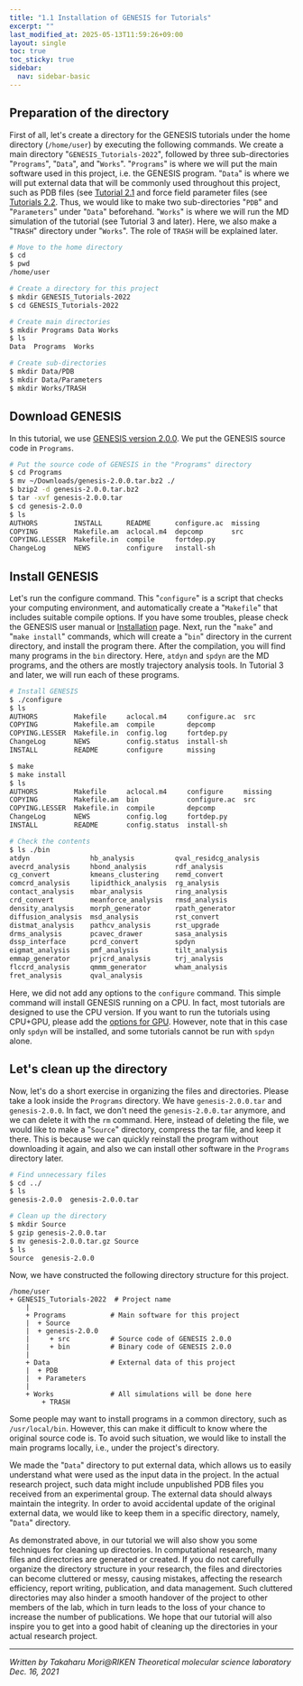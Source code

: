 ```yaml
---
title: "1.1 Installation of GENESIS for Tutorials"
excerpt: ""
last_modified_at: 2025-05-13T11:59:26+09:00
layout: single
toc: true
toc_sticky: true
sidebar:
  nav: sidebar-basic
---
```



## Preparation of the directory

First of all, let's create a directory for the GENESIS tutorials under the home
directory (`/home/user`) by executing the following commands. We create a main
directory "`GENESIS_Tutorials-2022`", followed by three sub-directories
"`Programs`", "`Data`", and "`Works`".  "`Programs`" is where we will put the
main software used in this project, i.e. the GENESIS program. "`Data`" is where
we will put external data that will be commonly used throughout this project,
such as PDB files (see [Tutorial 2.1](genesis_tutorial_2.1_2022.md) and force
field parameter files (see [Tutorials 2.2](genesis_tutorial_2.2_2022.md).
Thus, we would like to make two sub-directories "`PDB`" and "`Parameters`" under
"`Data`" beforehand. "`Works`" is where we will run the MD simulation of the
tutorial (see Tutorial 3 and later). Here, we also make a "`TRASH`" directory
under "`Works`". The role of `TRASH` will be explained later.

```bash
# Move to the home directory 
$ cd
$ pwd
/home/user

# Create a directory for this project
$ mkdir GENESIS_Tutorials-2022
$ cd GENESIS_Tutorials-2022

# Create main directories
$ mkdir Programs Data Works
$ ls
Data  Programs  Works

# Create sub-directories
$ mkdir Data/PDB
$ mkdir Data/Parameters
$ mkdir Works/TRASH
```

## Download GENESIS

In this tutorial, we use [GENESIS version 2.0.0](/docs/download/).
We put the GENESIS source code in `Programs`.

```bash
# Put the source code of GENESIS in the "Programs" directory 
$ cd Programs
$ mv ~/Downloads/genesis-2.0.0.tar.bz2 ./ 
$ bzip2 -d genesis-2.0.0.tar.bz2 
$ tar -xvf genesis-2.0.0.tar 
$ cd genesis-2.0.0
$ ls
AUTHORS         INSTALL      README      configure.ac  missing
COPYING         Makefile.am  aclocal.m4  depcomp       src
COPYING.LESSER  Makefile.in  compile     fortdep.py
ChangeLog       NEWS         configure   install-sh
```

## Install GENESIS

Let's run the configure command. This "`configure`" is a script that checks your
computing environment, and automatically create a "`Makefile`" that includes
suitable compile options. If you have some troubles, please check the GENESIS
user manual or [Installation](/docs/installation/) page. Next, run the "`make`"
and "`make install`" commands, which will create a "`bin`" directory in the
current directory, and install the program there. After the compilation, you
will find many programs in the `bin` directory. Here, `atdyn` and `spdyn` are
the MD programs, and the others are mostly trajectory analysis tools. In
Tutorial 3 and later, we will run each of these programs.

```bash
# Install GENESIS
$ ./configure
$ ls
AUTHORS         Makefile     aclocal.m4     configure.ac  src
COPYING         Makefile.am  compile        depcomp
COPYING.LESSER  Makefile.in  config.log     fortdep.py
ChangeLog       NEWS         config.status  install-sh
INSTALL         README       configure      missing

$ make
$ make install
$ ls
AUTHORS         Makefile     aclocal.m4     configure     missing
COPYING         Makefile.am  bin            configure.ac  src
COPYING.LESSER  Makefile.in  compile        depcomp
ChangeLog       NEWS         config.log     fortdep.py
INSTALL         README       config.status  install-sh

# Check the contents
$ ls ./bin
atdyn               hb_analysis          qval_residcg_analysis
avecrd_analysis     hbond_analysis       rdf_analysis
cg_convert          kmeans_clustering    remd_convert
comcrd_analysis     lipidthick_analysis  rg_analysis
contact_analysis    mbar_analysis        ring_analysis
crd_convert         meanforce_analysis   rmsd_analysis
density_analysis    morph_generator      rpath_generator
diffusion_analysis  msd_analysis         rst_convert
distmat_analysis    pathcv_analysis      rst_upgrade
drms_analysis       pcavec_drawer        sasa_analysis
dssp_interface      pcrd_convert         spdyn
eigmat_analysis     pmf_analysis         tilt_analysis
emmap_generator     prjcrd_analysis      trj_analysis
flccrd_analysis     qmmm_generator       wham_analysis
fret_analysis       qval_analysis
```

Here, we did not add any options to the `configure` command. This simple command
will install GENESIS running on a CPU. In fact, most tutorials are designed to
use the CPU version. If you want to run the tutorials using CPU+GPU, please add
the [options for GPU](/docs/installation/). However, note that in this case only
`spdyn` will be installed, and some tutorials cannot be run with `spdyn`
alone.

## Let's clean up the directory

Now, let's do a short exercise in organizing the files and
directories. Please take a look inside
the `Programs` directory. We have `genesis-2.0.0.tar` and
`genesis-2.0.0`. In fact, we don't need the `genesis-2.0.0.tar` anymore,
and we can delete it with the `rm` command. Here, instead of deleting
the file, we would like to make a "`Source`" directory, compress the tar
file, and keep it there. This is because we can quickly reinstall the
program without downloading it again, and also we can install other
software in the `Programs` directory later.

```bash
# Find unnecessary files
$ cd ../
$ ls
genesis-2.0.0  genesis-2.0.0.tar

# Clean up the directory
$ mkdir Source
$ gzip genesis-2.0.0.tar
$ mv genesis-2.0.0.tar.gz Source
$ ls
Source  genesis-2.0.0
```

Now, we have constructed the following directory structure for this
project.

```
/home/user
+ GENESIS_Tutorials-2022  # Project name
    |
    + Programs           # Main software for this project
    |  + Source
    |  + genesis-2.0.0
    |     + src          # Source code of GENESIS 2.0.0
    |     + bin          # Binary code of GENESIS 2.0.0
    |
    + Data               # External data of this project
    |  + PDB
    |  + Parameters
    |
    + Works              # All simulations will be done here
        + TRASH
```

Some people may want to install programs in a common directory, such as
`/usr/local/bin`. However, this can make it difficult to know where the original
source code is. To avoid such situation, we would like to install the main
programs locally, i.e., under the project's directory.

 We made the "`Data`" directory to put external data, which allows us to easily
 understand what were used as the input data in the project. In the actual
 research project, such data might include unpublished PDB files you received
 from an experimental group. The external data should always maintain the
 integrity. In order to avoid accidental update of the original external data,
 we would like to keep them in a specific directory, namely, "`Data`" directory.
 

As demonstrated above, in our tutorial we will also show you some techniques for
cleaning up directories.  In computational research, many files and directories
are generated or created. If you do not carefully organize the directory
structure in your research, the files and directories can become cluttered or
messy, causing mistakes, affecting the research efficiency, report writing,
publication, and data management. Such cluttered directories may also hinder a
smooth handover of the project to other members of the lab, which in turn leads
to the loss of your chance to increase the number of publications. We hope that
our tutorial will also inspire you to get into a good habit of cleaning up the
directories in your actual research project. 

------------------------------------------------------------------------

*Written by Takaharu Mori@RIKEN Theoretical molecular science
laboratory\
Dec. 16, 2021*

